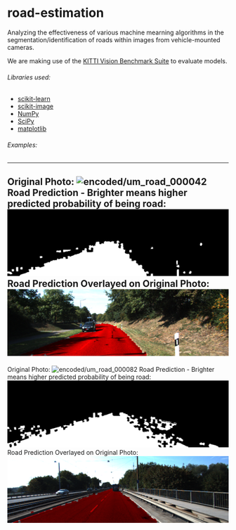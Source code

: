 # road-estimation
Analyzing the effectiveness of various machine mearning algorithms in the segmentation/identification of roads within images from vehicle-mounted cameras.

We are making use of the [KITTI Vision Benchmark Suite](http://www.cvlibs.net/datasets/kitti/eval_road.php) to evaluate models.

###### Libraries used:
  * [scikit-learn](http://scikit-learn.org/)
  * [scikit-image](http://scikit-image.org/)
  * [NumPy](http://www.numpy.org/)
  * [SciPy](http://www.scipy.org/)
  * [matplotlib](http://matplotlib.org/)


###### Examples:
---
Original Photo:
![encoded/um_road_000042](example-predictions/original-photo/um_road_000042.png)
Road Prediction - Brighter means higher predicted probability of being road:
![encoded/um_road_000042](example-predictions/encoded/um_road_000042.png)
Road Prediction Overlayed on Original Photo:
![encoded-overlay/um_road_000042](example-predictions/encoded-overlay/um_road_000042.png)
---
Original Photo:
![encoded/um_road_000082](example-predictions/original-photo/um_road_000082.png)
Road Prediction - Brighter means higher predicted probability of being road:
![encoded/um_road_000082](example-predictions/encoded/um_road_000082.png)
Road Prediction Overlayed on Original Photo:
![encoded-overlay/um_road_000082](example-predictions/encoded-overlay/um_road_000082.png)

